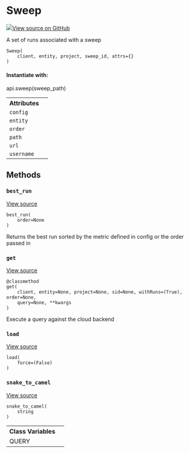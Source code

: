 # Sweep

<!-- Insert buttons and diff -->


[![](https://www.tensorflow.org/images/GitHub-Mark-32px.png)View source on GitHub](https://www.github.com/wandb/client/tree/3a0def97afe1def2b1a59786b4f0bbcac3f5dc4c/wandb/apis/public.py#L1358-L1536)




A set of runs associated with a sweep

<pre><code>Sweep(
    client, entity, project, sweep_id, attrs={}
)</code></pre>



<!-- Placeholder for "Used in" -->


#### Instantiate with:

api.sweep(sweep_path)





<!-- Tabular view -->
<table>
<tr><th>Attributes</th></tr>

<tr>
<td>
<code>config</code>
</td>
<td>

</td>
</tr><tr>
<td>
<code>entity</code>
</td>
<td>

</td>
</tr><tr>
<td>
<code>order</code>
</td>
<td>

</td>
</tr><tr>
<td>
<code>path</code>
</td>
<td>

</td>
</tr><tr>
<td>
<code>url</code>
</td>
<td>

</td>
</tr><tr>
<td>
<code>username</code>
</td>
<td>

</td>
</tr>
</table>



## Methods

<h3 id="best_run"><code>best_run</code></h3>

<a target="_blank" href="https://www.github.com/wandb/client/tree/3a0def97afe1def2b1a59786b4f0bbcac3f5dc4c/wandb/apis/public.py#L1444-L1467">View source</a>

<pre><code>best_run(
    order=None
)</code></pre>

Returns the best run sorted by the metric defined in config or the order passed in


<h3 id="get"><code>get</code></h3>

<a target="_blank" href="https://www.github.com/wandb/client/tree/3a0def97afe1def2b1a59786b4f0bbcac3f5dc4c/wandb/apis/public.py#L1483-L1533">View source</a>

<pre><code>@classmethod</code>
<code>get(
    client, entity=None, project=None, sid=None, withRuns=(True), order=None,
    query=None, **kwargs
)</code></pre>

Execute a query against the cloud backend


<h3 id="load"><code>load</code></h3>

<a target="_blank" href="https://www.github.com/wandb/client/tree/3a0def97afe1def2b1a59786b4f0bbcac3f5dc4c/wandb/apis/public.py#L1424-L1433">View source</a>

<pre><code>load(
    force=(False)
)</code></pre>




<h3 id="snake_to_camel"><code>snake_to_camel</code></h3>

<a target="_blank" href="https://www.github.com/wandb/client/tree/3a0def97afe1def2b1a59786b4f0bbcac3f5dc4c/wandb/apis/public.py#L530-L532">View source</a>

<pre><code>snake_to_camel(
    string
)</code></pre>








<!-- Tabular view -->
<table>
<tr><th>Class Variables</th></tr>

<tr>
<td>
QUERY<a id="QUERY"></a>
</td>
<td>

</td>
</tr>
</table>

